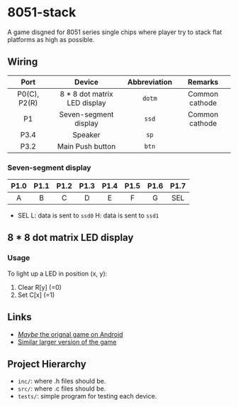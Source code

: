 # 8051-stack
A game disgned for 8051 series single chips where player try to stack flat
platforms as high as possible.

## Wiring

Port | Device | Abbreviation | Remarks
:-: | :-: | :-: | :-:
P0(C), P2(R) | 8 * 8 dot matrix LED display | `dotm` | Common cathode
P1           | Seven-segment display        | `ssd` | Common cathode
P3.4         | Speaker | `sp` |
P3.2         | Main Push button | `btn` |

### Seven-segment display

P1.0 | P1.1 | P1.2 | P1.3 | P1.4 | P1.5 | P1.6 | P1.7
:--: | :--: | :--: | :--: | :--: | :--: | :--: | :--:
  A  |   B  |   C  |   D  |   E  |   F  |   G  |  SEL

* SEL
    L: data is sent to `ssd0`
    H: data is sent to `ssd1`

## 8 * 8 dot matrix LED display

### Usage

To light up a LED in position (x, y):
1. Clear R[y] (=0)
2. Set C[x] (=1)

## Links

* [ _Maybe_ the orignal game on Android](https://www.youtube.com/watch?v=62wMiyt82ng)
* [Similar larger version of the game](https://www.reddit.com/r/nextfuckinglevel/comments/erdvy6/a_neat_small_stacking_game/)

## Project Hierarchy

* `inc/`: where .h files should be.
* `src/`: where .c files should be.
* `tests/`: simple program for testing each device.
